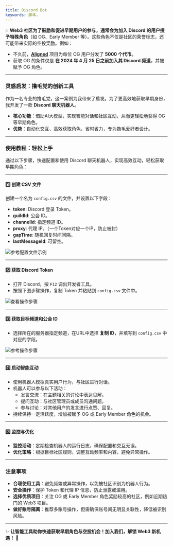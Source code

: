 ```yaml
---
title: Discord Bot
keywords: 脚本，
---
```

💡 **Web3 社区为了鼓励和促进早期用户的参与，通常会为加入 Discord 的用户授予特殊角色**（如 OG、Early Member 等）。这些角色不仅是社区的荣誉标志，还可能带来实际的空投奖励。例如：

- 不久前，**[Aligned](https://x.com/alignedlayer)** 项目为每位 OG 用户分发了 **5000 个代币**。
- 获取 OG 的条件仅是 **在 2024 年 4 月 25 日之前加入其 Discord 频道**，并被赋予 OG 角色。

---

### **灵感启发：撸毛党的创新工具**

作为一名专业的撸毛党，这一案例为我带来了启发。为了更高效地获取早期身份，我开发了一款 **Discord 聊天机器人**。

- **核心功能**：借助AI大模型，实现智能对话和社区互动，从而更轻松地获得 OG 等早期角色。
- **优势**：自动化交互、高效获取角色，省时省力，专为撸毛爱好者设计。

---
### **使用教程：轻松上手**

通过以下步骤，快速配置和使用 Discord 聊天机器人，实现高效互动，轻松获取早期角色：

---

#### **1️⃣ 创建 CSV 文件**

创建一个名为 `config.csv` 的文件，并设置以下字段：

- **token**: Discord 登录 Token。
- **guildId**: 公会 ID。
- **channelId**: 指定频道 ID。
- **proxy**: 代理 IP。（一个Token对应一个IP，防止被封）
- **gapTime**: 随机回复时间间隔。
- **lastMessageId**: 可留空。

![参考配置文件示例](https://static.learn.css.show/discord_csv.jpg)

---

#### **2️⃣ 获取 Discord Token**

- 打开 Discord，按 `F12` 调出开发者工具。
- 按照下图步骤操作，复制 Token 并粘贴到 `config.csv` 文件中。 

![查看操作步骤](https://static.learn.css.show/discord_token.jpg)

---

#### **3️⃣ 获取目标频道和公会 ID**

- 选择所在的服务器指定频道，在URL中选择 **复制 ID**，并填写到 `config.csv` 中对应的字段。 

![参考操作步骤](https://static.learn.css.show/discord_id.jpg)

---

#### **4️⃣ 启动智能互动**

- 使用机器人模拟真实用户行为，与社区进行对话。
- 机器人可以参与以下活动：
    - 发言交流：在主题相关的讨论中表达见解。
    - 提问互动：与社区管理员或成员沟通问题。
    - 参与讨论：对其他用户的发言进行点赞、回复。
- 持续保持一定活跃度，增加被赋予 OG 或 Early Member 角色的机会。

---

#### **5️⃣ 监控与优化**

- **监控活动**：定期检查机器人的运行日志，确保配置和交互无误。
- **优化策略**：根据目标社区规则，调整互动频率和内容，避免异常操作。

---
### **注意事项**

- **合理使用工具**：避免频繁或异常操作，以免被社区识别为机器人行为。
- **安全操作**：保护 Token 和代理 IP 信息，防止泄露或滥用。
- **选择优质项目**：关注 OG 或 Early Member 角色奖励较高的社区，例如近期热门的 Web3 项目。
- **做好账号隔离**：推荐多账号操作，但需确保账号间无明显关联性，降低被识别风险。

---

✨ **让智能工具助你快速获取早期角色与空投机会！加入我们，解锁 Web3 新机遇！** 🚀
